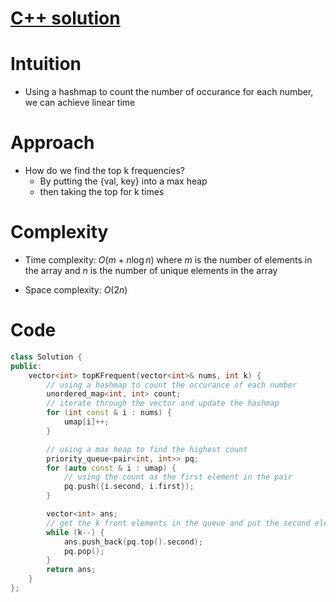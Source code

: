 # [C++ solution](https://leetcode.com/problems/top-k-frequent-elements/solutions/3283243/c-solution/)

# Intuition
<!-- Describe your first thoughts on how to solve this problem. -->
* Using a hashmap to count the number of occurance for each number, we can achieve linear time

# Approach
<!-- Describe your approach to solving the problem. -->
* How do we find the top k frequencies?
    * By putting the {val, key} into a max heap
    * then taking the top for k times

# Complexity
- Time complexity: $O(m + n \log{n})$ where $m$ is the number of elements in the array and $n$ is the number of unique elements in the array
<!-- Add your time complexity here, e.g. $$O(n)$$ -->

- Space complexity: $O(2n)$
<!-- Add your space complexity here, e.g. $$O(n)$$ -->

# Code
```cpp
class Solution {
public:
    vector<int> topKFrequent(vector<int>& nums, int k) {
        // using a hashmap to count the occurance of each number
        unordered_map<int, int> count;
        // iterate through the vector and update the hashmap
        for (int const & i : nums) {
            umap[i]++;
        }

        // using a max heap to find the highest count
        priority_queue<pair<int, int>> pq;
        for (auto const & i : umap) {
            // using the count as the first element in the pair
            pq.push({i.second, i.first});
        }

        vector<int> ans;
        // get the k front elements in the queue and put the second element of each pair in the answer
        while (k--) {
            ans.push_back(pq.top().second);
            pq.pop();
        }
        return ans;
    }
};
```
